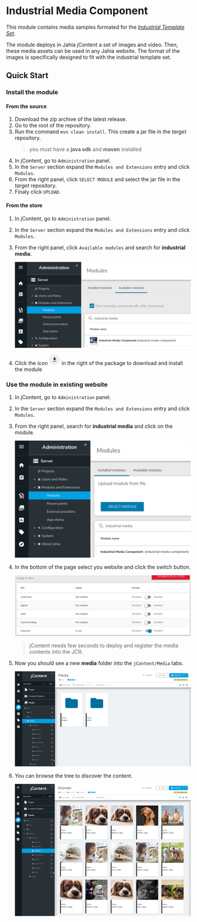 # Industrial Media Component
 This module contains media samples formated for the *[Industrial Template Set][industrial:url]*.
 
 The module deploys in Jahia jContent a set of images and video. Then, these media assets can be used in any
 Jahia website. The format of the images is specifically designed to fit with the industrial template set.

## Quick Start

### Install the module

#### From the source
1. Download the zip archive of the latest release.
2. Go to the root of the repository.
1. Run the command `mvn clean install`. This create a jar file in the *target* repository.
    > you must have a **java sdk** and **maven** installed
1. In jContent, go to `Administration` panel.
1. In the `Server` section expand the `Modules and Extensions` entry and click `Modules`.
1. From the right panel, click `SELECT MODULE` and select the jar file in the *target* repository.
1. Finaly click `UPLOAD`.

#### From the store
1. In jContent, go to `Administration` panel.
2. In the `Server` section expand the `Modules and Extensions` entry and click `Modules`.
3. From the right panel, click `Available modules` and search for **industrial media**.

    ![200]
    
4. Click the icon ![201] in the right of the package to download and install the module  
 
### Use the module in existing website
1. In jContent, go to `Administration` panel.
1. In the `Server` section expand the `Modules and Extensions` entry and click `Modules`.
1. From the right panel, search for **industrial media** and click on the module.

    <img src="./doc/images/301_search_module.png" width="500px"/>

1. In the bottom of the page select you website and click the switch button.

    ![300]
    
    >jContent needs few seconds to deploy and register the media contents into the JCR.    
1. Now you should see a new **media** folder into the  `jContent/Media` tabs.

    ![303]

1. You can browse the tree to discover the content.

    ![304]

[200]: ./doc/images/200_select_module.png
[201]: ./doc/images/201_modules_download_icon.png
[300]: ./doc/images/300_enable_onsite.png
[301]: ./doc/images/301_search_module.png
[303]: ./doc/images/303_media_folder.png
[304]: ./doc/images/304_jahia_gallery.png
[industrial:url]:https://github.com/hduchesne/industrial